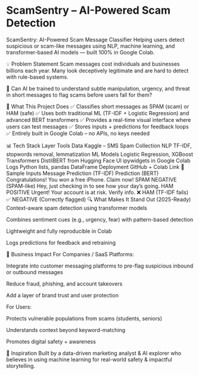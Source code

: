 # ScamSentry – AI-Powered Scam Detection

 ScamSentry: AI-Powered Scam Message Classifier
Helping users detect suspicious or scam-like messages using NLP, machine learning, and transformer-based AI models — built 100% in Google Colab.

💡 Problem Statement
Scam messages cost individuals and businesses billions each year. Many look deceptively legitimate and are hard to detect with rule-based systems.

🧠 Can AI be trained to understand subtle manipulation, urgency, and threat in short messages to flag scams before users fall for them?

🎯 What This Project Does
✅ Classifies short messages as SPAM (scam) or HAM (safe)
✅ Uses both traditional ML (TF-IDF + Logistic Regression) and advanced BERT transformers
✅ Provides a real-time visual interface where users can test messages
✅ Stores inputs + predictions for feedback loops
✅ Entirely built in Google Colab – no APIs, no keys needed

📊 Tech Stack
Layer	Tools
Data	Kaggle – SMS Spam Collection
NLP	TF-IDF, stopwords removal, lemmatization
ML Models	Logistic Regression, XGBoost
Transformers	DistilBERT from Hugging Face
UI	ipywidgets in Google Colab
Logs	Python lists, pandas DataFrame
Deployment	GitHub + Colab Link
🧪 Sample Inputs
Message	Prediction (TF-IDF)	Prediction (BERT)
Congratulations! You won a free iPhone. Claim now!	SPAM	NEGATIVE (SPAM-like)
Hey, just checking in to see how your day’s going.	HAM	POSITIVE
Urgent! Your account is at risk. Verify info.	❌ HAM (TF-IDF fails)	✅ NEGATIVE (Correctly flagged)
🔍 What Makes It Stand Out (2025-Ready)
Context-aware spam detection using transformer models

Combines sentiment cues (e.g., urgency, fear) with pattern-based detection

Lightweight and fully reproducible in Colab

Logs predictions for feedback and retraining

💼 Business Impact
For Companies / SaaS Platforms:

Integrate into customer messaging platforms to pre-flag suspicious inbound or outbound messages

Reduce fraud, phishing, and account takeovers

Add a layer of brand trust and user protection

For Users:

Protects vulnerable populations from scams (students, seniors)

Understands context beyond keyword-matching

Promotes digital safety + awareness


🧠 Inspiration
Built by a data-driven marketing analyst & AI explorer who believes in using machine learning for real-world safety & impactful storytelling.

